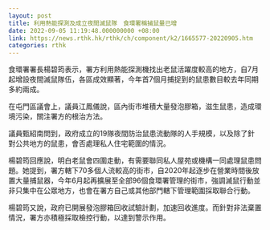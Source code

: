 ```yaml
---
layout: post
title: 利用熱能探測及成立夜間滅鼠隊　食環署稱捕鼠量已增
date: 2022-09-05 11:19:48.000000000 +08:00
link: https://news.rthk.hk/rthk/ch/component/k2/1665577-20220905.htm
categories: rthk
---
```


食環署署長楊碧筠表示，署方利用熱能探測機找出老鼠活躍度較高的地方，自7月起增設夜間滅鼠隊伍，各區成效顯著，今年首7個月捕捉到的鼠患數目較去年同期多約兩成。

在屯門區議會上，議員江鳳儀說，區內街市堆積大量發泡膠箱，滋生鼠患，造成環境污染，關注署方的根治方法。

議員甄紹南問到，政府成立的19隊夜間防治鼠患流動隊的人手規模，以及除了針對公共地方的鼠患，會否處理私人住宅範圍的情況。

楊碧筠回應說，明白老鼠會四圍走動，有需要聯同私人屋苑或機構一同處理鼠患問題。她提到，署方轄下70多個人流較高的街市，自2020年起逐步在營業時間後放置大量捕鼠器，今年6月起再擴展至全部96個食環署管理的街市，強調滅鼠行動並非只集中在公眾地方，也會在署方自己或其他部門轄下管理範圍採取聯合行動。

楊碧筠又說，政府已開展發泡膠箱回收試驗計劃，加速回收進度。而針對非法棄置情況，署方亦積極採取檢控行動，以達到警示作用。
